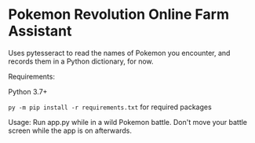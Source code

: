 # Pokemon Revolution Online Farm Assistant

Uses pytesseract to read the names of Pokemon you encounter, and records them in a Python dictionary, for now.

Requirements:

Python 3.7+
    
```py -m pip install -r requirements.txt``` for required packages

Usage:
    Run app.py while in a wild Pokemon battle. Don't move your battle screen while the app is on afterwards.